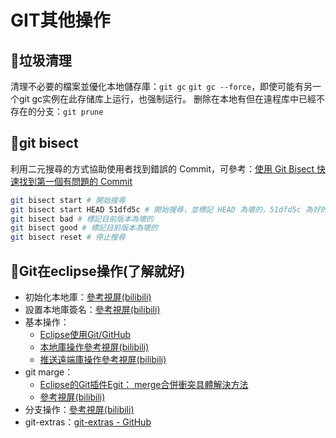 # GIT其他操作
## 🧾垃圾清理
清理不必要的檔案並優化本地儲存庫：`git gc`
`git gc --force`，即使可能有另一个git gc实例在此存储库上运行，也强制运行。
删除在本地有但在遠程库中已經不存在的分支：`git prune `

## 🧾git bisect
利用二元搜尋的方式協助使用者找到錯誤的 Commit，可參考：[使用 Git Bisect 快速找到第一個有問題的 Commit](https://www.gss.com.tw/blog/%E4%BD%BF%E7%94%A8-git-bisect-%E5%BF%AB%E9%80%9F%E6%89%BE%E5%88%B0%E7%AC%AC%E4%B8%80%E5%80%8B%E6%9C%89%E5%95%8F%E9%A1%8C%E7%9A%84-commit)
```bash
git bisect start # 開始搜尋
git bisect start HEAD 51dfd5c # 開始搜尋，並標記 HEAD 為壞的，51dfd5c 為好的
git bisect bad # 標記目前版本為壞的
git bisect good # 標記目前版本為壞的
git bisect reset # 停止搜尋 
```

## 🧾Git在eclipse操作(了解就好)
- 初始化本地庫：[參考視屏(bilibili)](http://www.bilibili.com/video/av67967014?p=44)
- 設置本地庫簽名：[參考視屏(bilibili)](http://www.bilibili.com/video/av67967014?p=45)
- 基本操作：
	- [Eclipse使用Git/GitHub](https://dotblogs.com.tw/cylcode/2019/01/08/111851)
	- [本地庫操作參考視屏(bilibili)](http://www.bilibili.com/video/av67967014?p=49)
	- [推送遠端庫操作參考視屏(bilibili)](http://www.bilibili.com/video/av67967014?p=50)
- git marge：
	- [Eclipse的Git插件Egit： merge合併衝突具體解決方法](https://read01.com/zh-tw/Jmzo76.html#.XgQXK0czZPY)
	- [參考視屏(bilibili)](http://www.bilibili.com/video/av67967014?p=53)
- 分支操作：[參考視屏(bilibili)](http://www.bilibili.com/video/av67967014?p=56)
- git-extras：[git-extras - GitHub](https://www.google.com.tw/url?sa=t&rct=j&q=&esrc=s&source=web&cd=&ved=2ahUKEwiuoKa9yM38AhUDAYgKHU28BiEQFnoECAkQAQ&url=https%3A%2F%2Fgithub.com%2Ftj%2Fgit-extras&usg=AOvVaw0DFbrBwGrjm17oJwrQonhu)
